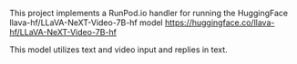 This project implements a RunPod.io handler for running the HuggingFace
llava-hf/LLaVA-NeXT-Video-7B-hf model https://huggingface.co/llava-hf/LLaVA-NeXT-Video-7B-hf

This model utilizes text and video input and replies in text.
